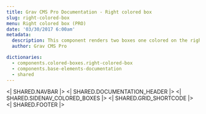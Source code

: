 ```yaml
---
title: Grav CMS Pro Documentation - Right colored box
slug: right-colored-box
menu: Right colored box (PRO)
date: '03/30/2017 6:00am'
metadata:
  description: This component renders two boxes one colored on the right made to contain a big title and the other one made to contain a descriptional content
  author: Grav CMS Pro

dictionaries:
  - components.colored-boxes.right-colored-box
  - components.base-elements-documentation
  - shared
---
```


<| SHARED.NAVBAR |>
<| SHARED.DOCUMENTATION_HEADER |>
<| SHARED.SIDENAV_COLORED_BOXES |>
<| SHARED.GRID_SHORTCODE |>
<| SHARED.FOOTER |>
